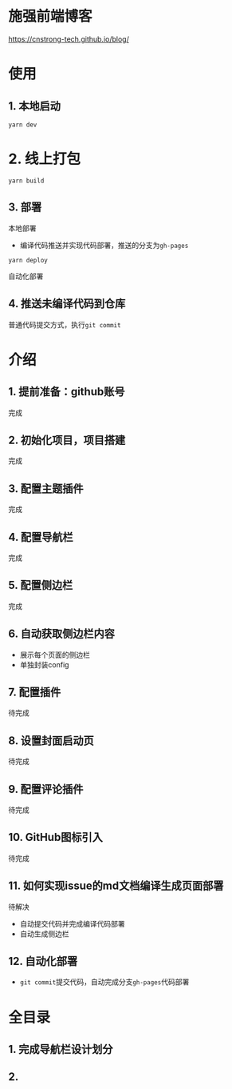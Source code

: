 # 施强前端博客

https://cnstrong-tech.github.io/blog/


# 使用
## 1. 本地启动
```shell
yarn dev
```

# 2. 线上打包
```shell
yarn build
```

## 3. 部署

本地部署
- 编译代码推送并实现代码部署，推送的分支为`gh-pages`
```shell
yarn deploy
```

自动化部署

## 4. 推送未编译代码到仓库
普通代码提交方式，执行`git commit` 


# 介绍
## 1. 提前准备：github账号
完成
##  2. 初始化项目，项目搭建
完成

## 3. 配置主题插件
完成

## 4. 配置导航栏
完成

## 5. 配置侧边栏
完成
## 6. 自动获取侧边栏内容
  - 展示每个页面的侧边栏
  - 单独封装config
  
## 7. 配置插件
待完成
## 8. 设置封面启动页
待完成
## 9. 配置评论插件
待完成

##  10. GitHub图标引入
待完成

## 11. 如何实现issue的md文档编译生成页面部署
待解决
- 自动提交代码并完成编译代码部署
- 自动生成侧边栏

## 12. 自动化部署
- `git commit`提交代码，自动完成分支`gh-pages`代码部署


# 全目录

## 1. 完成导航栏设计划分


## 2. 